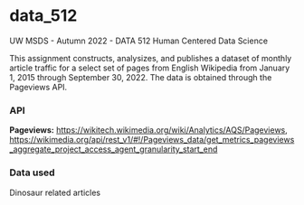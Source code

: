 # data_512
UW MSDS - Autumn 2022 - DATA 512 Human Centered Data Science

This assignment constructs, analysizes, and publishes a dataset of monthly article traffic for a select set of pages from English Wikipedia from January 1, 2015 through September 30, 2022. The data is obtained through the Pageviews API.

### API
**Pageviews:** https://wikitech.wikimedia.org/wiki/Analytics/AQS/Pageviews, https://wikimedia.org/api/rest_v1/#!/Pageviews_data/get_metrics_pageviews_aggregate_project_access_agent_granularity_start_end

### Data used
Dinosaur related articles
